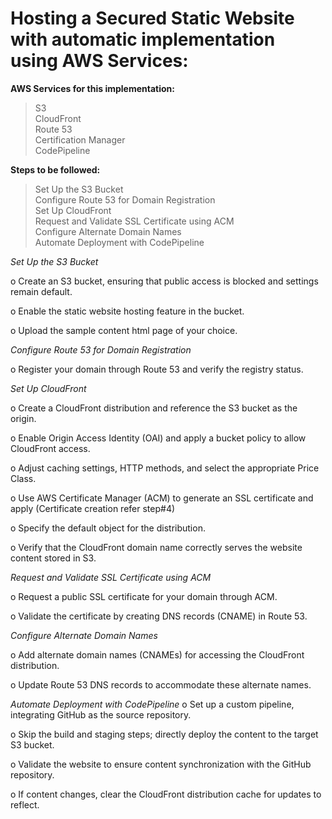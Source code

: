 

# Hosting a Secured Static Website with automatic implementation using AWS Services:

**AWS Services for this implementation:**                    
> S3                                                                                                                                                                
> CloudFront                                           
> Route 53                                                     
> Certification Manager                                                      
> CodePipeline                             


**Steps to be followed:**
> Set Up the S3 Bucket                       
> Configure Route 53 for Domain Registration                                  
> Set Up CloudFront                                          
> Request and Validate SSL Certificate using ACM                                               
> Configure Alternate Domain Names                                            
> Automate Deployment with CodePipeline




*Set Up the S3 Bucket*

o	Create an S3 bucket, ensuring that public access is blocked and settings remain default.
 
 
 
o	Enable the static website hosting feature in the bucket.
 


o	Upload the sample content html page of your choice.
                                    
*Configure Route 53 for Domain Registration*

o	Register your domain through Route 53 and verify the registry status.
 
*Set Up CloudFront*

o	Create a CloudFront distribution and reference the S3 bucket as the origin.
 
o	Enable Origin Access Identity (OAI) and apply a bucket policy to allow CloudFront access.



o	Adjust caching settings, HTTP methods, and select the appropriate Price Class.
 
 
o	Use AWS Certificate Manager (ACM) to generate an SSL certificate and apply
(Certificate creation refer step#4)
 
o	Specify the default object for the distribution.
 
o	Verify that the CloudFront domain name correctly serves the website content stored in S3.

 
*Request and Validate SSL Certificate using ACM*

o	Request a public SSL certificate for your domain through ACM.
 

o	Validate the certificate by creating DNS records (CNAME) in Route 53.
 

*Configure Alternate Domain Names*

o	Add alternate domain names (CNAMEs) for accessing the CloudFront distribution.
 
o	Update Route 53 DNS records to accommodate these alternate names.
 
*Automate Deployment with CodePipeline*
o	Set up a custom pipeline, integrating GitHub as the source repository.
 
 
 
o	Skip the build and staging steps; directly deploy the content to the target S3 bucket.
 
 
o	Validate the website to ensure content synchronization with the GitHub repository.
 
o	If content changes, clear the CloudFront distribution cache for updates to reflect.
 


